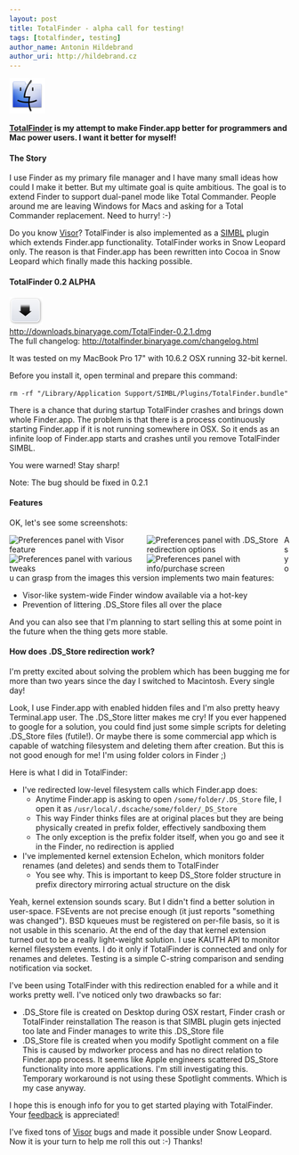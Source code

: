 ```yaml
---
layout: post
title: TotalFinder - alpha call for testing!
tags: [totalfinder, testing]
author_name: Antonin Hildebrand
author_uri: http://hildebrand.cz
---
```


<img src="/shared/img/icons/totalfinder-64.png" class="intro-icon"/>

**[TotalFinder](http://totalfinder.binaryage.com) is my attempt to make Finder.app better for programmers and Mac power users. I want it better for myself!**

#### The Story

I use Finder as my primary file manager and I have many small ideas how could I make it better. But my ultimate goal is quite ambitious. The goal is to extend Finder to support dual-panel mode like Total Commander. People around me are leaving Windows for Macs and asking for a Total Commander replacement. Need to hurry! :-)

Do you know <a href="http://visor.binaryage.com">Visor</a>? TotalFinder is also implemented as a [SIMBL](http://en.wikipedia.org/wiki/SIMBL) plugin which extends Finder.app functionality. TotalFinder works in Snow Leopard only. The reason is that Finder.app has been rewritten into Cocoa in Snow Leopard which finally made this hacking possible.

#### TotalFinder 0.2 ALPHA

<div class="blog-download">
    <a class="download-link" href="http://downloads.binaryage.com/TotalFinder-0.2.1.dmg"><img src="/shared/img/small-download-button.png"/><div>http://downloads.binaryage.com/TotalFinder-0.2.1.dmg</div></a>
    <div class="download-note">The full changelog: <a href="http://totalfinder.binaryage.com/changelog.html">http://totalfinder.binaryage.com/changelog.html</a></div>
</div>

It was tested on my MacBook Pro 17" with 10.6.2 OSX running 32-bit kernel.

Before you install it, open terminal and prepare this command:

`rm -rf "/Library/Application Support/SIMBL/Plugins/TotalFinder.bundle"`

There is a chance that during startup TotalFinder crashes and brings down whole Finder.app. The problem is that there is a process continuously starting Finder.app if it is not running somewhere in OSX. So it ends as an infinite loop of Finder.app starts and crashes until you remove TotalFinder SIMBL.

You were warned! Stay sharp!

Note: The bug should be fixed in 0.2.1

#### Features

OK, let's see some screenshots:

<img src="/images/tf02-features.png" style="float:left; width: 49%" title="Preferences panel with Visor feature">
<img src="/images/tf02-dsstore.png" style="float:left; width: 49%" title="Preferences panel with .DS_Store redirection options">
<img src="/images/tf02-tweaks.png" style="float:left; width: 49%" title="Preferences panel with various tweaks">
<img src="/images/tf02-purchase.png" style="float:left; width: 49%" title="Preferences panel with info/purchase screen">

<div class="clear"> </div>

As you can grasp from the images this version implements two main features:

* Visor-like system-wide Finder window available via a hot-key
* Prevention of littering .DS_Store files all over the place

And you can also see that I'm planning to start selling this at some point in the future when the thing gets more stable.

#### How does .DS_Store redirection work?

I'm pretty excited about solving the problem which has been bugging me for more than two years since the day I switched to Macintosh. Every single day! 

Look, I use Finder.app with enabled hidden files and I'm also pretty heavy Terminal.app user. The .DS_Store litter makes me cry! If you ever happened to google for a solution, you could find just some simple scripts for deleting .DS_Store files (futile!). Or maybe there is some commercial app which is capable of watching filesystem and deleting them after creation. But this is not good enough for me! I'm using folder colors in Finder ;)

Here is what I did in TotalFinder:

* I've redirected low-level filesystem calls which Finder.app does: 
  * Anytime Finder.app is asking to open `/some/folder/.DS_Store` file, I open it as `/usr/local/.dscache/some/folder/_DS_Store`
  * This way Finder thinks files are at original places but they are being physically created in prefix folder, effectively sandboxing them
  * The only exception is the prefix folder itself, when you go and see it in the Finder, no redirection is applied
* I've implemented kernel extension Echelon, which monitors folder renames (and deletes) and sends them to TotalFinder
  * You see why. This is important to keep DS_Store folder structure in prefix directory mirroring actual structure on the disk

Yeah, kernel extension sounds scary. But I didn't find a better solution in user-space. FSEvents are not precise enough (it just reports "something was changed"). BSD kqueues must be registered on per-file basis, so it is not usable in this scenario. At the end of the day that kernel extension turned out to be a really light-weight solution. I use KAUTH API to monitor kernel filesystem events. I do it only if TotalFinder is connected and only for renames and deletes. Testing is a simple C-string comparison and sending notification via socket.

I've been using TotalFinder with this redirection enabled for a while and it works pretty well. I've noticed only two drawbacks so far:

* .DS_Store file is created on Desktop during OSX restart, Finder crash or TotalFinder reinstallation
  The reason is that SIMBL plugin gets injected too late and Finder manages to write this .DS_Store file
* .DS_Store file is created when you modify Spotlight comment on a file
  This is caused by mdworker process and has no direct relation to Finder.app process. 
  It seems like Apple engineers scattered DS_Store functionality into more applications.
  I'm still investigating this. Temporary workaround is not using these Spotlight comments. Which is my case anyway.
  
I hope this is enough info for you to get started playing with TotalFinder. Your <a href="http://getsatisfaction.com/binaryage/products/binaryage_totalfinder">feedback</a> is appreciated! 

I've fixed tons of <a href="http://visor.binaryage.com">Visor</a> bugs and made it possible under Snow Leopard. Now it is your turn to help me roll this out :-) Thanks!
